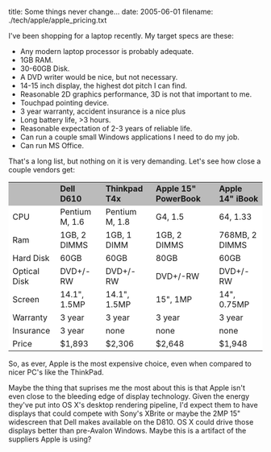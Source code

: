 title: Some things never change...
date: 2005-06-01
filename: ./tech/apple/apple_pricing.txt

I've been shopping for a laptop recently.  My target specs are these:

* Any modern laptop processor is probably adequate.
* 1GB RAM.
* 30-60GB Disk.
* A DVD writer would be nice, but not necessary.
* 14-15 inch display, the highest dot pitch I can find.
* Reasonable 2D graphics performance, 3D is not that important to me.
* Touchpad pointing device.
* 3 year warranty, accident insurance is a nice plus
* Long battery life, >3 hours.
* Reasonable expectation of 2-3 years of reliable life.
* Can run a couple small Windows applications I need to do my job.
* Can run MS Office.

That's a long list, but nothing on it is very demanding. Let's see how 
close a couple vendors get:

<table border="0" cellspacing="4%" cellpadding="2%" bgcolor="#dddddd">
<tr bgcolor="#bbbbbb">
  <td></td><td><b>Dell D610</b></td><td><b>Thinkpad T4x</b></td><td><b>Apple 15" PowerBook</b></td><td><b>Apple 14" 
iBook</b></td></tr>
<tr bgcolor="#ffffff">
<td>CPU</td><td>Pentium M, 1.6</td><td>Pentium M, 1.8</td><td>G4, 1.5</td><td>64, 1.33</td></tr>
<tr bgcolor="#ffffff">
<td>Ram</td><td>1GB, 2 DIMMS</td><td>1GB, 1 DIMM</td><td>1GB, 2 DIMMS</td><td>768MB, 2 DIMMS</td></tr>
<tr bgcolor="#ffffff">
<td>Hard Disk</td><td>60GB</td><td>60GB</td><td>80GB</td><td>60GB</td></tr>
<tr bgcolor="#ffffff">
<td>Optical Disk</td><td>DVD+/-RW</td><td>DVD+/-RW</td><td>DVD+/-RW</td><td>DVD+/-RW</td></tr>
<tr bgcolor="#ffffff">
<td>Screen</td><td>14.1", 1.5MP</td><td>14.1", 1.5MP</td><td>15", 1MP</td><td>14", 0.75MP</td></tr>
<tr bgcolor="#ffffff">
<td>Warranty</td><td>3 year</td><td>3 year</td><td>3 year</td><td>3 year</td></tr>
<tr bgcolor="#ffffff">
<td>Insurance</td><td>3 year</td><td>none</td><td>none</td><td>none</td></tr>
<tr bgcolor="#ffffff">
<td>Price</td><td>$1,893</td><td>$2,306</td><td>$2,648</td><td>$1,948</td></tr>
</table>

So, as ever, Apple is the most expensive choice, even when compared to nicer PC's like
the ThinkPad. 

Maybe the thing that suprises me the most about this is that Apple isn't even close to
the bleeding edge of display technology. Given the energy they've put into OS X's desktop
rendering pipeline, I'd expect them to have displays that could compete with Sony's XBrite
or maybe the 2MP 15" widescreen that Dell makes available on the D810.  OS X could drive
those displays better than pre-Avalon Windows. Maybe this is a artifact of the suppliers
Apple is using?
